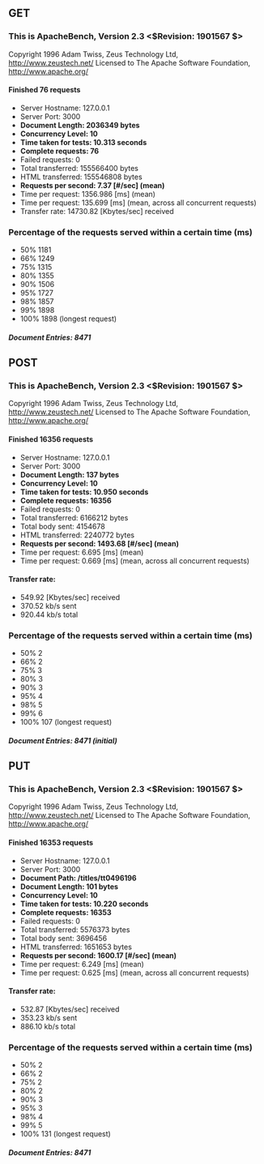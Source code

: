 ## GET

### This is ApacheBench, Version 2.3 <$Revision: 1901567 $>

Copyright 1996 Adam Twiss, Zeus Technology Ltd, http://www.zeustech.net/ Licensed to The Apache Software Foundation, http://www.apache.org/

#### Finished 76 requests

- Server Hostname: 127.0.0.1
- Server Port: 3000
- **Document Length: 2036349 bytes**
- **Concurrency Level: 10**
- **Time taken for tests: 10.313 seconds**
- **Complete requests: 76**
- Failed requests: 0
- Total transferred: 155566400 bytes
- HTML transferred: 155546808 bytes
- **Requests per second: 7.37 [#/sec] (mean)**
- Time per request: 1356.986 [ms] (mean)
- Time per request: 135.699 [ms] (mean, across all concurrent requests)
- Transfer rate: 14730.82 [Kbytes/sec] received

### Percentage of the requests served within a certain time (ms)

- 50% 1181
- 66% 1249
- 75% 1315
- 80% 1355
- 90% 1506
- 95% 1727
- 98% 1857
- 99% 1898
- 100% 1898 (longest request)

##### Document Entries: 8471

## POST

### This is ApacheBench, Version 2.3 <$Revision: 1901567 $>

Copyright 1996 Adam Twiss, Zeus Technology Ltd, http://www.zeustech.net/
Licensed to The Apache Software Foundation, http://www.apache.org/

#### Finished 16356 requests

- Server Hostname: 127.0.0.1
- Server Port: 3000
- **Document Length: 137 bytes**
- **Concurrency Level: 10**
- **Time taken for tests: 10.950 seconds**
- **Complete requests: 16356**
- Failed requests: 0
- Total transferred: 6166212 bytes
- Total body sent: 4154678
- HTML transferred: 2240772 bytes
- **Requests per second: 1493.68 [#/sec] (mean)**
- Time per request: 6.695 [ms] (mean)
- Time per request: 0.669 [ms] (mean, across all concurrent requests)

#### Transfer rate:

- 549.92 [Kbytes/sec] received
- 370.52 kb/s sent
- 920.44 kb/s total

### Percentage of the requests served within a certain time (ms)

- 50% 2
- 66% 2
- 75% 3
- 80% 3
- 90% 3
- 95% 4
- 98% 5
- 99% 6
- 100% 107 (longest request)

##### Document Entries: 8471 (initial)

## PUT

### This is ApacheBench, Version 2.3 <$Revision: 1901567 $>

Copyright 1996 Adam Twiss, Zeus Technology Ltd, http://www.zeustech.net/
Licensed to The Apache Software Foundation, http://www.apache.org/

#### Finished 16353 requests

- Server Hostname: 127.0.0.1
- Server Port: 3000
- **Document Path: /titles/tt0496196**
- **Document Length: 101 bytes**
- **Concurrency Level: 10**
- **Time taken for tests: 10.220 seconds**
- **Complete requests: 16353**
- Failed requests: 0
- Total transferred: 5576373 bytes
- Total body sent: 3696456
- HTML transferred: 1651653 bytes
- **Requests per second: 1600.17 [#/sec] (mean)**
- Time per request: 6.249 [ms] (mean)
- Time per request: 0.625 [ms] (mean, across all concurrent requests)

#### Transfer rate:

- 532.87 [Kbytes/sec] received
- 353.23 kb/s sent
- 886.10 kb/s total

### Percentage of the requests served within a certain time (ms)

- 50% 2
- 66% 2
- 75% 2
- 80% 2
- 90% 3
- 95% 3
- 98% 4
- 99% 5
- 100% 131 (longest request)

##### Document Entries: 8471
